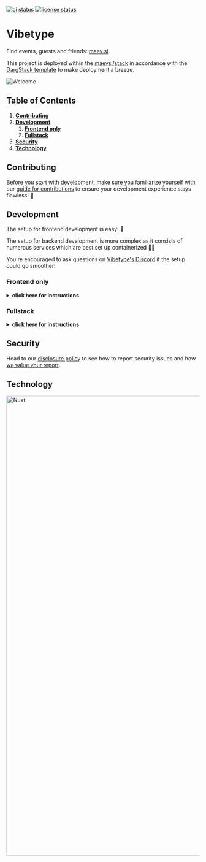 [![ci status][ci-image]][ci-url]
[![license status][license-image]][license-url]

[ci-image]: https://img.shields.io/github/actions/workflow/status/maevsi/vibetype/ci.yml
[ci-url]: https://github.com/maevsi/vibetype/actions/workflows/ci.yml
[license-image]: https://app.fossa.com/api/projects/git%2Bgithub.com%2Fmaevsi%2Fvibetype.svg?type=shield
[license-url]: https://app.fossa.com/projects/git%2Bgithub.com%2Fmaevsi%2Fvibetype?ref=badge_shield

# Vibetype

Find events, guests and friends: [maev.si](https://maev.si/).

This project is deployed within the [maevsi/stack](https://github.com/maevsi/stack/) in accordance with the [DargStack template](https://github.com/dargstack/dargstack_template/) to make deployment a breeze.

![Welcome](https://maev.si/__og-image__/image/og.png "Vibetype")

## Table of Contents
1. **[Contributing](#contributing)**
1. **[Development](#development)**
    1. **[Frontend only](#frontend-only)**
    1. **[Fullstack](#fullstack)**
1. **[Security](#security)**
1. **[Technology](#technology)**

## Contributing

Before you start with development, make sure you familiarize yourself with our [guide for contributions](CONTRIBUTING.md) to ensure your development experience stays flawless! 🔧

## Development

The setup for frontend development is easy! 💅

The setup for backend development is more complex as it consists of numerous services which are best set up containerized 🧑‍💻

You're encouraged to ask questions on [Vibetype's Discord](https://discord.gg/E3hD3wEUQ4) if the setup could go smoother!

### Frontend only

<details>
  <summary><b>click here for instructions</b></summary>

#### Preparation

1. (optional) if you're on Windows, you might want to [setup WSL](https://docs.microsoft.com/en-us/windows/wsl/install) to be able to use all Linux functionality this project utilizes
1. [install Git](https://git-scm.com/) to download this project's modules and participate in version management
1. [install mkcert](https://github.com/FiloSottile/mkcert#installation) for development certificate generation and installation, so that all services are available through https
1. [install nvm](https://github.com/nvm-sh/nvm#installing-and-updating) to be able to switch the currently active [Node.js](https://nodejs.org/en/) version on your machine (useful when working on multiple Node.js projects)

#### Setup

1. create a directory named `vibetype` in a directory of your liking
1. download this repository into that newly created directory:
    ```sh
    cd vibetype
    git clone https://github.com/maevsi/vibetype.git
    ```
1. switch into the `vibetype` subdirectory and setup Node:
    ```sh
    cd vibetype
    nvm install
    ```
1. then install all dependencies using [pnpm](https://pnpm.io/), which should include the **src** directory automatically:
    ```sh
    corepack enable
    pnpm install
    ```
1. finally, start the frontend:

    ```sh
    cd src
    pnpm dev
    ```
1. you should now be able to access Vibetype under https://localhost:3000/! 🎉

</details>

### Fullstack
<details>
  <summary><b>click here for instructions</b></summary>

#### Preparation

1. if you're on Windows, [setup WSL](https://docs.microsoft.com/en-us/windows/wsl/install) to be able to use all Linux functionality this project utilizes
1. [install Git](https://git-scm.com/) to download this project's modules and participate in version management
1. [install nvm](https://github.com/nvm-sh/nvm#installing-and-updating) to be able to switch the currently active [Node.js](https://nodejs.org/en/) version on your machine
1. [install mkcert](https://github.com/FiloSottile/mkcert#installation) for development certificate generation and installation, so that all services are available through https
1. [install Docker](https://docs.docker.com/engine/install/) so that all services run in their [containers](https://en.wikipedia.org/wiki/Containerization)
1. [install dargstack](https://github.com/dargstack/dargstack#installation-example) to bootstrap a [Docker stack](https://docs.docker.com/engine/reference/commandline/stack/) setup


#### Setup

1. create a directory named `vibetype` in a directory of your liking
1. download the project modules [vibetype](https://github.com/maevsi/vibetype), [maevsi/stack](https://github.com/maevsi/stack) and [sqitch](https://github.com/maevsi/sqitch) into that newly created directory:
    ```sh
    cd vibetype
    git clone https://github.com/maevsi/vibetype.git
    git clone https://github.com/maevsi/stack.git
    git clone https://github.com/maevsi/sqitch.git
    ```
    - **vibetype** contains the frontend and database migrations
    - **maevsi/stack** is the service configuration
    - **sqitch** is the database migration service
1. switch into the `vibetype` subdirectory and setup Node:
    ```sh
    cd vibetype
    nvm install
    ```
1. then install all dependencies using [pnpm](https://pnpm.io/), including the **src** directory:
    ```sh
    corepack enable
    pnpm install
    ```
1. configure Vibetype's [dargstack](https://github.com/dargstack/dargstack) then take note of the following output:
    ```sh
    cd ../stack/src/development
    cp stack.env.template stack.env
    pnpm store path
    ```
1. use the previous command's path output to fill the `PNPM_STORE_DIR` variabe using the editor of your choice:
    ```sh
    $EDITOR stack.env
    ```
1. install a root development certificate on your system and create subcertificates for the application to have all services available under `https`:
    ```sh
    mkcert -install
    ./certificates/mkcert.sh
    ```
    > Note that in a WSL setup `mkcert` does not import the root certificate authority into your browsers' certificate store.
    You'd need to manually add this certificate to your browsers' storage then.
    You can find the directory containing the certificate file by running `mkcert -CAROOT`.
1. you are now ready to start everything up:
    ```sh
    cd ../../
    dargstack deploy
    ```
1. finally, create the Docker development images for `vibetype` and `sqitch` so that their services start successfully:
    ```sh
    dargstack build vibetype
    dargstack build sqitch
    ```
1. you should now be able to access Vibetype under https://localhost! 🎉

    If there are issues, you can debug the services as described in the following "Container Management" section.


#### Container Management

To see if services are running or not you can use [Portainer](https://www.portainer.io/) if you prefer a web view instead of the command line.
Head to [this gist](https://gist.github.com/dargmuesli/5808c950c03b2b49754681e1d9e5cb4e) for the Portainer setup command.
When the container is running, you'll be able to access Portainer under https://localhost:9443.
You may be asked to accept the risk of a self-signed certificate, which is ok to do at this time.
On your local Portainer website, create a user, add an environment, start the Docker wizard, choose "Socket", name it e.g. "local" and close the wizard.
Under "home", select the newly created environment then.
You'll have access to all containers, images, volumes and more via the left sidebar then.
</details>


## Security

Head to our [disclosure policy](SECURITY.md) to see how to report security issues and how [we value your report](SECURITY_CONTRIBUTION.md).


## Technology

<a href="https://nuxt.com">
  <picture>
    <source srcset="https://nuxt.com/assets/design-kit/logo-green-black.svg" media="(prefers-color-scheme: light)">
    <source srcset="https://nuxt.com/assets/design-kit/logo-green-white.svg" media="(prefers-color-scheme: dark)">
    <img alt="Nuxt" src="https://nuxt.com/assets/design-kit/logo-green-black.svg" width="1200">
  </picture>
</a>
